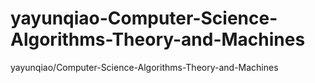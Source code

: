 # yayunqiao-Computer-Science-Algorithms-Theory-and-Machines
yayunqiao/Computer-Science-Algorithms-Theory-and-Machines
